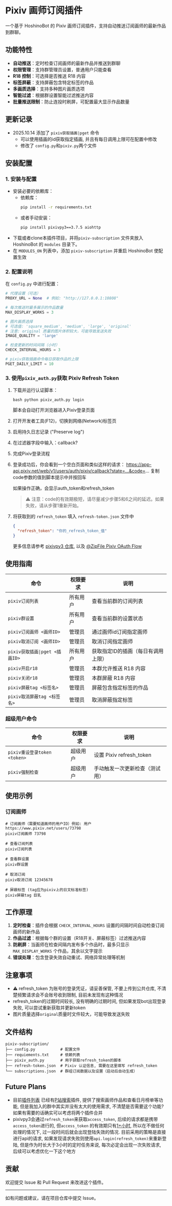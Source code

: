 # Pixiv 画师订阅插件

一个基于 HoshinoBot 的 Pixiv 画师订阅插件，支持自动推送订阅画师的最新作品到群聊。

## 功能特性

- **自动推送**：定时检查订阅画师的最新作品并推送到群聊
- **权限管理**：支持群管理员设置，普通用户只能查看
- **R18 控制**：可选择是否推送 R18 内容
- **标签屏蔽**：支持屏蔽包含特定标签的作品
- **多画质选择**：支持多种图片画质选项
- **智能过滤**：根据群设置智能过滤推送内容
- **批量推送限制**：防止连投时刷屏，可配置最大显示作品数量

## 更新记录

- 2025.10.14 添加了 `pixiv获取插画|pget` 命令
  - 可以使用插画的id获取指定插画, 并且有每日调用上限可在配置中修改
  - 修改了 `config.py`和`pixiv.py`两个文件

## 安装配置

### 1. 安装与配置

* 安装必要的依赖库：
    - 依赖库：
      ```bash
      pip install -r requirements.txt
      ```
    - 或者手动安装：
      ```bash
      pip install pixivpy3==3.7.5 aiohttp
      ```
* 下载或者clone本插件项目，并将`pixiv-subscription` 文件夹放入 HoshinoBot 的 `modules` 目录下。
* 在 `MODULES_ON` 列表中，添加 `pixiv-subscription` 并重启 HoshinoBot 使配置生效

### 2. 配置说明

在 `config.py` 中进行配置：

```python
# 代理设置（可选）
PROXY_URL = None  # 例如: "http://127.0.0.1:10808"

# 每次推送时最多展示的作品数量
MAX_DISPLAY_WORKS = 3

# 图片画质选择
# 可选值: 'square_medium', 'medium', 'large', 'original'
# 注意: original 质量的图片体积较大，可能导致发送失败
IMAGE_QUALITY = 'large'

# 检查更新的时间间隔（小时）
CHECK_INTERVAL_HOURS = 3

# pixiv获取插画命令每日获取作品的上限
PGET_DAILY_LIMIT = 10 
```

### 3. 使用`pixiv_auth.py`获取 Pixiv Refresh Token

1. 下载并运行认证脚本：

    ```
    bash python pixiv_auth.py login
    ```
   脚本会自动打开浏览器进入Pixiv登录页面
2. 打开开发者工具(F12)，切换到网络(Network)标签页
3. 启用持久日志记录 ("Preserve log")
4. 在过滤器字段中输入：callback?
5. 完成Pixiv登录流程
6. 登录成功后，你会看到一个空白页面和类似这样的请求：
   https://app-api.pixiv.net/web/v1/users/auth/pixiv/callback?state=...&code=...
   复制code参数的值到脚本提示中并按回车

   如果操作正确，会显示auth_token和refresh_token

   > ⚠️ 注意：code的有效期极短，请尽量减少步骤5和6之间的延迟。如果失败，请从步骤1重新开始。

7. 将获取到的 `refresh_token` 填入 `refresh-token.json` 文件中
    ```json
    {
      "refresh_token": "你的_refresh_token_值"
    }
    ```
   更多信息请参考 [pixivpy3 仓库](https://github.com/upbit/pixivpy),
   以及 [@ZipFile Pixiv OAuth Flow](https://gist.github.com/ZipFile/c9ebedb224406f4f11845ab700124362)

## 使用指南

| 命令                       | 权限要求 | 说明                 |
|--------------------------|------|--------------------|
| `pixiv订阅列表`              | 所有用户 | 查看当前群的订阅列表         |
| `pixiv群设置`               | 所有用户 | 查看当前群的设置状态         |
| `pixiv订阅画师 <画师ID>`       | 管理员  | 通过画师id订阅指定画师       |
| `pixiv取消订阅 <画师ID>`       | 管理员  | 取消订阅指定画师           |
| `pixiv获取插画\|pget <插画ID>` | 所有用户 | 获取指定ID的插画（每日有调用上限） |
| `pixiv开启r18`             | 管理员  | 本群允许推送 R18 内容      |
| `pixiv关闭r18`             | 管理员  | 本群屏蔽 R18 内容        |
| `pixiv屏蔽tag <标签名>`       | 管理员  | 屏蔽包含指定标签的作品        |
| `pixiv取消屏蔽tag <标签名>`     | 管理员  | 取消屏蔽指定标签           |

### 超级用户命令

| 命令                       | 权限要求 | 说明                     |
|--------------------------|------|------------------------|
| `pixiv重设登录token <token>` | 超级用户 | 设置 Pixiv refresh_token |
| `pixiv强制检查`              | 超级用户 | 手动触发一次更新检查（测试用）        |

## 使用示例

### 订阅画师

```
# 订阅画师（需要知道画师的用户ID）例如: 用户https://www.pixiv.net/users/73798
pixiv订阅画师 73798

# 查看订阅列表
pixiv订阅列表

# 查看群设置
pixiv群设置

# 取消订阅
pixiv取消订阅 12345678

# 屏蔽标签 (tag应为pixiv上的日文标准标签)
pixiv屏蔽tag 巨乳
```

## 工作原理

1. **定时检查**：插件会根据 `CHECK_INTERVAL_HOURS` 设置的间隔时间自动检查订阅画师的新作品
2. **作品过滤**：根据每个群的设置（R18开关、屏蔽标签）过滤推送内容
3. **防刷屏**：当画师在检查间隔内发布多个作品时，最多只显示 `MAX_DISPLAY_WORKS` 个作品，其余以文字提示
4. **错误处理**：包含登录失效自动重试、网络异常处理等机制

## 注意事项

- ⚠️ refresh_token 为账号的登录凭证，请妥善保管, 不要上传到公共仓库, 不清楚频繁请求会不会账号收到限制, 目前未发现有这种情况
- refresh_token的过期时间较长, 没有明确的过期时间, 但如果发现bot出现登录失败, 可以尝试重新获取并更新token
- 图片质量选择`original`质量时文件较大，可能导致发送失败

## 文件结构

```
pixiv-subscription/
├── config.py           # 配置文件
├── requiements.txt     # 依赖列表
├── pixiv_auth.py       # 用于获取refresh_token的脚本
├── refresh-token.json  # Pixiv 认证信息, 需要在这里填写 refresh_token
└── subscriptions.json  # 群组订阅数据以及设置（启动后自动生成）
```

## Future Plans

- 目前[插件列表](https://github.com/pcrbot/HoshinoBot-plugins-index)
  已经有[P站搜索](https://github.com/scofieldle/LeoBot/tree/main/hoshino/modules/pixiv_new)插件,
  提供了搜索画师作品和查看日月榜单等功能, 但是我加入的群中其实并没有太大的使用需求, 不清楚是否需要这个功能?
  如果有需要的话确实可以考虑将两个插件合并
- pixivpy3会通过`refresh_token`来获取`access_token`, 后续的请求都是携带`access_token`进行的, 但`access_token`
  的有效期只有[1+小时](https://github.com/upbit/pixivpy/issues/182), 所以在不做任何处理的情况下, 过一段时间后就会出现登陆失效的情况.
  目前采用的策略是直接进行api的请求, 如果发现请求失败则使用`api.login(refresh_token)`来重新登陆, 但是作为时长大于3小时的定时任务来说,
  每次必定会出现一次失败请求, 后续可以考虑优化一下这个地方

## 贡献

欢迎提交 Issue 和 Pull Request 来改进这个插件。

---

如有问题或建议，请在项目仓库中提交 Issue。
